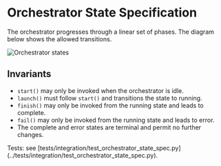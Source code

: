 # Orchestrator State Specification

The orchestrator progresses through a linear set of phases. The diagram below
shows the allowed transitions.

![Orchestrator states](diagrams/orchestrator_state.puml)

## Invariants

- `start()` may only be invoked when the orchestrator is idle.
- `launch()` must follow `start()` and transitions the state to running.
- `finish()` may only be invoked from the running state and leads to complete.
- `fail()` may only be invoked from the running state and leads to error.
- The complete and error states are terminal and permit no further changes.

Tests: see
[tests/integration/test_orchestrator_state_spec.py]
(../tests/integration/test_orchestrator_state_spec.py).

